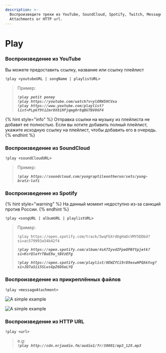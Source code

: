 ```yaml
---
description: >-
  Воспроизведите треки из YouTube, SoundCloud, Spotify, Twitch, Message
  Attachments or HTTP url.
---
```


# Play

### Воспроизведение из YouTube

Вы можете предоставить ссылку, название или ссылку плейлист

```
!play <youtubeURL | songName | playlistURL>
```

> Пример:
>
> _**`!play petit poney`**_\
> _**`!play https://youtube.com/watch?v=ylORW5HCVxa`**_\
> _**`!play https://www.youtube.com/playlist?list=PLpGf9ti2mrOX8iHFjqmg0r8qBU7BV0GF4`**_

{% hint style="info" %}
Отправка ссылки на музыку из плейлиста не добавит ее полностью. Если вы хотите добавить полный плейлист, укажите исходную ссылку на плейлист, чтобы добавить его в очередь.
{% endhint %}

### Воспроизведение из SoundCloud

```
!play <soundCloudURL>
```

> Пример:
>
> _**`!play https://soundcloud.com/yungraptileontherun/sets/yung-bratz-lofi`**_

### Воспроизведение из Spotify

{% hint style="warning" %}
На данный момент недоступно из-за санкций против России.
{% endhint %}

```
!play <songURL | albumURL | playlistURL>
```

> Пример:
>
> `!play https://open.spotify.com/track/5wqFGXrd6gHaDcVMY5DDbd?si=ac579993a54b42f4`
>
> _**`!play https://open.spotify.com/album/4sA7IyvdIFpeOPBftpjetk?si=KcrQlofrTBuE8w_tBVzEFg`**_
>
> _**`!play https://open.spotify.com/playlist/0EWZfCi9rD9eswHPQAktvg?si=JD7aSii5SLusGpZ6DGeLYQ`**_

### Воспроизведение из прикреплённых файлов

```
!play <messageAtachment>
```

![A simple example](https://i.imgur.com/qnR0fSy.png)

![A simple example](https://i.imgur.com/r0L5564.png)

### Воспроизведение из HTTP URL

```
!play <url>
```

> e.g:\
> _**`!play http://cdn.nrjaudio.fm/audio1/fr/30001/mp3_128.mp3`**_
